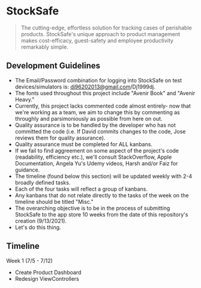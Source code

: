 # StockSafe
>The cutting-edge, effortless solution for tracking cases of perishable products. StockSafe's unique approach to product management makes cost-efficacy, guest-safety and employee productivity remarkably simple.

## Development Guidelines
* The Email/Password combination for logging into StockSafe on test devices/simulators is: dj96202013@gmail.com/Dj1999dj.
* The fonts used throughout this project include "Avenir Book" and "Avenir Heavy."
* Currently, this project lacks commented code almost entirely- now that we're working as a team, we aim to change this by commenting as throughly and parsimoniously as possible from here on out.
* Quality assurance is to be handled by the developer who has not committed the code (i.e. If David commits changes to the code, Jose reviews them for quality assurance).
* Quality assurance must be completed for ALL kanbans.
* If we fail to find aggreement on some aspect of the project's code (readability, efficiency etc.), we'll consult StackOverflow, Apple Documentation, Angela Yu's Udemy videos, Harsh and/or Faiz for guidance.
* The timeline (found below this section) will be updated weekly with 2-4 broadly defined tasks.
* Each of the four tasks will reflect a group of kanbans.
* Any kanbans that do not relate directly to the tasks of the week on the timeline should be titled "Misc."
* The overarching objective is to be in the process of submitting StockSafe to the app store 10 weeks from the date of this repository's creation (9/13/2021).
* Let's do this thing.

## Timeline
Week 1 (7/5 - 7/12)
* Create Product Dashboard
* Redesign ViewControllers
